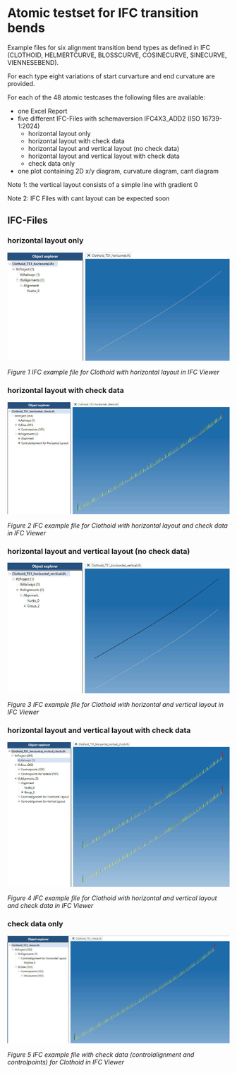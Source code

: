 # Atomic testset for  IFC transition bends

Example files for six alignment transition bend types as defined in IFC (CLOTHOID, HELMERTCURVE, BLOSSCURVE, COSINECURVE, SINECURVE, VIENNESEBEND).

For each type eight variations of start curvarture and end curvature are provided.

For each of the 48 atomic testcases the following files are available:

- one Excel Report
- five different IFC-Files with schemaversion IFC4X3_ADD2 (ISO 16739-1:2024)
	- horizontal layout only
	- horizontal layout with check data
	- horizontal layout and vertical layout (no check data)
	- horizontal layout and vertical layout with check data
	- check data only
- one plot containing 2D x/y diagram, curvature diagram, cant diagram

Note 1: the vertical layout consists of a simple line with gradient 0

Note 2: IFC Files with cant layout can be expected soon

## IFC-Files 

### horizontal layout only

![](images/ExampleHorizontal.jpg)

*Figure 1 IFC example file for Clothoid with horizontal layout in IFC Viewer*

### horizontal layout with check data

![](images/ExampleHorizontalCheck.jpg)

*Figure 2 IFC example file for Clothoid with horizontal layout and check data in IFC Viewer*

### horizontal layout and vertical layout (no check data)

![](images/ExampleHorizontalVertical.jpg)

*Figure 3 IFC example file for Clothoid with horizontal and vertical layout in IFC Viewer*


### horizontal layout and vertical layout with check data

![](images/ExampleHorizontalVerticalCheck.jpg)

*Figure 4 IFC example file for Clothoid with horizontal and vertical layout and check data in IFC Viewer*


### check data only

![](images/ExampleControlalignmentOnly.jpg)

*Figure 5 IFC example file with check data (controlalignment and controlpoints) for Clothoid in IFC Viewer*

